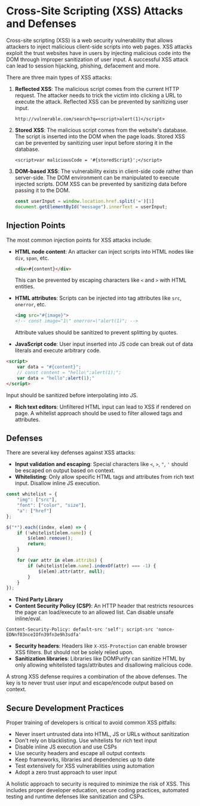 # Cross-Site Scripting (XSS) Attacks and Defenses

Cross-site scripting (XSS) is a web security vulnerability that allows attackers to inject malicious client-side scripts into web pages. XSS attacks exploit the trust websites have in users by injecting malicious code into the DOM through improper sanitization of user input. A successful XSS attack can lead to session hijacking, phishing, defacement and more.

There are three main types of XSS attacks:

1. **Reflected XSS**: The malicious script comes from the current HTTP request. The attacker needs to trick the victim into clicking a URL to execute the attack. Reflected XSS can be prevented by sanitizing user input.

    ```
    http://vulnerable.com/search?q=<script>alert(1)</script>
    ```

2. **Stored XSS**: The malicious script comes from the website's database. The script is inserted into the DOM when the page loads. Stored XSS can be prevented by sanitizing user input before storing it in the database.

    ```
    <script>var maliciousCode = '#{storedScript}';</script> 
    ```

3. **DOM-based XSS**: The vulnerability exists in client-side code rather than server-side. The DOM environment can be manipulated to execute injected scripts. DOM XSS can be prevented by sanitizing data before passing it to the DOM.

    ```js
    const userInput = window.location.href.split('=')[1] 
    document.getElementById("message").innerText = userInput;
    ```

## Injection Points

The most common injection points for XSS attacks include:

- **HTML node content**: An attacker can inject scripts into HTML nodes like `div`, `span`, etc.

    ```html
    <div>#{content}</div> 
    ```

  This can be prevented by escaping characters like `<` and `>` with HTML entities.

- **HTML attributes**: Scripts can be injected into tag attributes like `src`, `onerror`, etc.

    ```html
    <img src="#{image}">
    <!-- const image="1\" onerror=\"alert(1)"; -->
    ```

  Attribute values should be sanitized to prevent splitting by quotes.

- **JavaScript code**: User input inserted into JS code can break out of data literals and execute arbitrary code.

```html
<script>
	var data = "#{content}";
	// const content = "hello\";alert(1);";
	var data = "hello";alert(1);"
</script>
```

  Input should be sanitized before interpolating into JS.

- **Rich text editors**: Unfiltered HTML input can lead to XSS if rendered on page. A whitelist approach should be used to filter allowed tags and attributes.

## Defenses

There are several key defenses against XSS attacks:

- **Input validation and escaping**: Special characters like `<`, `>`, `"`, `'` should be escaped on output based on context.
- **Whitelisting**: Only allow specific HTML tags and attributes from rich text input. Disallow inline JS execution.
```javascript
const whitelist = {
	"img": ["src"],
	"font": ["color", "size"],
	"a": ["href"]
};

$("*").each((index, elem) => {
    if (!whitelist[elem.name]) {
        $(elem).remove();
        return;
    }

    for (var attr in elem.attribs) {
        if (whitelist[elem.name].indexOf(attr) === -1) {
            $(elem).attr(attr, null);
        }
    }
});
```
- **Third Party Library**
- **Content Security Policy (CSP)**: An HTTP header that restricts resources the page can load/execute to an allowed list. Can disable unsafe inline/eval.
```
Content-Security-Policy: default-src 'self'; script-src 'nonce-EDNnf03nceIOfn39fn3e9h3sdfa'
```
- **Security headers**: Headers like `X-XSS-Protection` can enable browser XSS filters. But should not be solely relied upon.
- **Sanitization libraries**: Libraries like DOMPurify can sanitize HTML by only allowing whitelisted tags/attributes and disallowing malicious code.

A strong XSS defense requires a combination of the above defenses. The key is to never trust user input and escape/encode output based on context.

## Secure Development Practices

Proper training of developers is critical to avoid common XSS pitfalls:

- Never insert untrusted data into HTML, JS or URLs without sanitization
- Don't rely on blacklisting. Use whitelists for rich text input
- Disable inline JS execution and use CSPs
- Use security headers and escape all output contexts
- Keep frameworks, libraries and dependencies up to date
- Test extensively for XSS vulnerabilities using automation
- Adopt a zero trust approach to user input

A holistic approach to security is required to minimize the risk of XSS. This includes proper developer education, secure coding practices, automated testing and runtime defenses like sanitization and CSPs.
